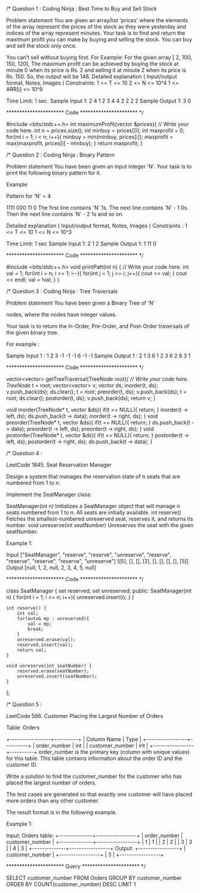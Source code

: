 /*
Question 1 : 
Coding Ninja :  Best Time to Buy and Sell Stock

Problem statement
You are given an array/list 'prices' where the elements of the array represent the prices of the stock as they were yesterday and indices of the array represent minutes. Your task is to find and return the maximum profit you can make by buying and selling the stock. You can buy and sell the stock only once.

You can’t sell without buying first.
For Example:
For the given array [ 2, 100, 150, 120],
The maximum profit can be achieved by buying the stock at minute 0 when its price is Rs. 2 and selling it at minute 2 when its price is Rs. 150.
So, the output will be 148.
Detailed explanation ( Input/output format, Notes, Images )
Constraints:
1 <= T <= 10
2 <= N <= 10^4
1 <= ARR[i] <= 10^9

Time Limit: 1 sec.
Sample Input 1:
2
4
1 2 3 4
4
2 2 2 2
Sample Output 1:
3
0

********************** Code **********************
*/

#include <bits/stdc++.h> 
int maximumProfit(vector<int> &prices){
    // Write your code here.
    int n = prices.size();
    int minbuy = prices[0];
    int maxprofit = 0;
    for(int i = 1; i < n; i++){
        minbuy = min(minbuy, prices[i]);
        maxprofit = max(maxprofit, prices[i] - minbuy);
    }
    return maxprofit;
}



/*
Question 2 : 
Coding Ninja : Binary Pattern

Problem statement
You have been given an input integer 'N'. Your task is to print the following binary pattern for it.

Example

Pattern for 'N' = 4

1111
000
11
0
The first line contains 'N' 1s. The next line contains 'N' - 1 0s. Then the next line contains 'N' - 2 1s and so on.

Detailed explanation ( Input/output format, Notes, Images )
Constraints :
1 <= T <= 10
1 <= N <= 10^3

Time Limit: 1 sec
Sample Input 1:
2
1
2
Sample Output 1:
1
11
0

********************** Code **********************
*/

#include <bits/stdc++.h> 
void printPatt(int n) {
  // Write your code here.
  int val = 1;
  for(int i = n; i >= 1; i--){
    for(int j = 1; j <= i; j++){
      cout << val;
    }
    cout << endl;
    val = !val;
  }
}


/*
Question 3 : 
Coding Ninja :  Tree Traversals

Problem statement
You have been given a Binary Tree of 'N'

nodes, where the nodes have integer values.

Your task is to return the ln-Order, Pre-Order, and Post-Order traversals of the given binary tree.

For example :

Sample Input 1 :
1 2 3 -1 -1 -1  6 -1 -1
Sample Output 1 :
2 1 3 6 
1 2 3 6 
2 6 3 1

********************** Code **********************
*/

vector<vector<int>> getTreeTraversal(TreeNode *root){
    // Write your code here.
    TreeNode* t = root;
    vector<vector<int>> v;
    vector<int> ds;
    inorder(t, ds);
    v.push_back(ds);
    ds.clear();
    t = root;
    preorder(t, ds);
    v.push_back(ds);
    t = root;
    ds.clear();
    postorder(t, ds);
    v.push_back(ds);
    return v;
}

void inorder(TreeNode* t, vector<int> &ds){
    if(t == NULL){
        return;
    }
    inorder(t -> left, ds);
    ds.push_back(t -> data);
    inorder(t -> right, ds);
}
void preorder(TreeNode* t, vector<int> &ds){
    if(t == NULL){
        return;
    }
    ds.push_back(t -> data);
    preorder(t -> left, ds);
    preorder(t -> right, ds);
}
void postorder(TreeNode* t, vector<int> &ds){
    if(t == NULL){
        return;
    }
    postorder(t -> left, ds);
    postorder(t -> right, ds);
    ds.push_back(t -> data);
}



/*
Question 4 : 

LeetCode 1845. Seat Reservation Manager

Design a system that manages the reservation state of n seats that are numbered from 1 to n.

Implement the SeatManager class:

SeatManager(int n) Initializes a SeatManager object that will manage n seats numbered from 1 to n. All seats are initially available.
int reserve() Fetches the smallest-numbered unreserved seat, reserves it, and returns its number.
void unreserve(int seatNumber) Unreserves the seat with the given seatNumber.
 
Example 1:

Input
["SeatManager", "reserve", "reserve", "unreserve", "reserve", "reserve", "reserve", "reserve", "unreserve"]
[[5], [], [], [2], [], [], [], [], [5]]
Output
[null, 1, 2, null, 2, 3, 4, 5, null]

********************** Code **********************
*/

class SeatManager {
    set<int> reserved;
    set<int> unreserved;
public:
    SeatManager(int n) {
        for(int i = 1; i <= n; i++){
            unreserved.insert(i);
        }
    }
    
    int reserve() {
        int val;
        for(auto& mp : unreserved){
            val = mp;
            break;
        }
        unreserved.erase(val);
        reserved.insert(val);
        return val;
    }
    
    void unreserve(int seatNumber) {
        reserved.erase(seatNumber);
        unreserved.insert(seatNumber);
    }
};


/*
Question 5 : 

LeetCode 586. Customer Placing the Largest Number of Orders

Table: Orders

+-----------------+----------+
| Column Name     | Type     |
+-----------------+----------+
| order_number    | int      |
| customer_number | int      |
+-----------------+----------+
order_number is the primary key (column with unique values) for this table.
This table contains information about the order ID and the customer ID.
 
Write a solution to find the customer_number for the customer who has placed the largest number of orders.

The test cases are generated so that exactly one customer will have placed more orders than any other customer.

The result format is in the following example.

Example 1:

Input: 
Orders table:
+--------------+-----------------+
| order_number | customer_number |
+--------------+-----------------+
| 1            | 1               |
| 2            | 2               |
| 3            | 3               |
| 4            | 3               |
+--------------+-----------------+
Output: 
+-----------------+
| customer_number |
+-----------------+
| 3               |
+-----------------+

********************** Query **********************
*/

SELECT customer_number FROM Orders 
GROUP BY customer_number 
ORDER BY COUNT(customer_number) 
DESC 
LIMIT 1